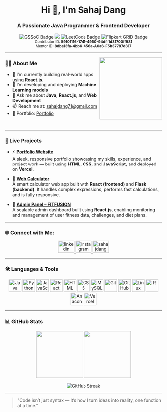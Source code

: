 <h1 align="center">Hi 👋, I'm Sahaj Dang</h1>

<h3 align="center">A Passionate Java Programmer & Frontend Developer </h3>

<p align="center">
  <img src="https://img.shields.io/badge/GSSoC'25-Contributor & Mentor-orange" alt="GSSoC Badge"/>
  <img src="https://img.shields.io/badge/Open%20Source-Contributor-brightgreen"/>
  <img src="https://img.shields.io/badge/LeetCode-300%2B%20Solved-yellow" alt="LeetCode Badge"/>
  <img src="https://img.shields.io/badge/Flipkart%20GRiD%207.0-Semi--Finalist-blue" alt="Flipkart GRiD Badge"/>
  <br>
  <sub>Contributor ID: <b>59f0f116-1741-4950-94df-1d31700ff981</b></sub><br>
  <sub>Mentor ID: <b>8dba13fa-4bb6-456a-A0a6-F5b37787d317</b></sub>
</p>

---

<img align="right" width="200" src="https://user-images.githubusercontent.com/74038190/236119160-976a0405-caa7-470c-9356-16d43402ea0a.gif">

### 👨‍💻 About Me

- 🔭 I’m currently building real-world apps using **React.js**.
- 🌱 I’m developing and deploying **Machine Learning models**
- 💬 Ask me about **Java**, **React.js**, and **Web Development**
- 📫 Reach me at: sahajdang71@gmail.com
- 📄 Portfolio: [Portfolio](https://sahajdang-portfolio.vercel.app)
<br>

---

### 🚀 Live Projects

- ⚡ **[Portfolio Website](https://sahajdang-portfolio.vercel.app/)**  
  A sleek, responsive portfolio showcasing my skills, experience, and project work — built using **HTML**, **CSS**, and **JavaScript**, and deployed on **Vercel**.

- 🔢 **[Web Calculator](https://calculator-frontend-g1d5.onrender.com/)**  
  A smart calculator web app built with **React (frontend)** and **Flask (backend)**. It handles complex expressions, performs fast calculations, and is fully responsive.

- 🧠 **[Admin Panel – FITFUSION](https://fit-fusion-admin.vercel.app/)**  
  A scalable admin dashboard built using **React.js**, enabling monitoring and management of user fitness data, challenges, and diet plans.

---

### 🌐 Connect with Me:

<div align="center">
  <a href = "https://www.linkedin.com/in/sahaj-dang-b72507217/"> <img src="https://raw.githubusercontent.com/maurodesouza/profile-readme-generator/master/src/assets/icons/social/linkedin/default.svg" width="52" height="40" alt="linkedin logo"/> </a>
  <a href = "https://www.instagram.com/isahajdang/"> <img src="https://raw.githubusercontent.com/maurodesouza/profile-readme-generator/master/src/assets/icons/social/instagram/default.svg" width="52" height="40" alt="instagram logo"/> </a>
  <a href="https://www.leetcode.com/SahajDang"><img src="https://raw.githubusercontent.com/rahuldkjain/github-profile-readme-generator/master/src/images/icons/Social/leet-code.svg" alt="sahajdang" height="40" width="52" /></a>
</div>

---

### 🛠️ Languages & Tools

<div align="center">
  <img src="https://cdn.jsdelivr.net/gh/devicons/devicon/icons/java/java-original.svg" height="40" alt="Java"/>
  <img src="https://cdn.jsdelivr.net/gh/devicons/devicon/icons/python/python-original.svg" height="40" alt="Python"/>
  <img src="https://cdn.jsdelivr.net/gh/devicons/devicon/icons/javascript/javascript-original.svg" height="40" alt="JavaScript"/>
  <img src="https://cdn.jsdelivr.net/gh/devicons/devicon/icons/react/react-original.svg" height="40" alt="React"/>
  <img src="https://cdn.jsdelivr.net/gh/devicons/devicon/icons/html5/html5-original.svg" height="40" alt="HTML"/>
  <img src="https://cdn.jsdelivr.net/gh/devicons/devicon/icons/css3/css3-original.svg" height="40" alt="CSS"/>
  <img src="https://cdn.jsdelivr.net/gh/devicons/devicon/icons/mysql/mysql-original.svg" height="40" alt="MySQL"/>
  <img src="https://cdn.jsdelivr.net/gh/devicons/devicon/icons/git/git-original.svg" height="40" alt="Git"/>
  <img src="https://cdn.jsdelivr.net/gh/devicons/devicon/icons/github/github-original.svg" height="40" alt="GitHub"/>
  <img src="https://cdn.jsdelivr.net/gh/devicons/devicon/icons/linux/linux-original.svg" height="40" alt="Linux"/>
  <img src="https://cdn.jsdelivr.net/gh/devicons/devicon/icons/r/r-original.svg" height="40" alt="R"/>
  <img src="https://cdn.jsdelivr.net/gh/devicons/devicon/icons/anaconda/anaconda-original.svg" height="40" alt="Anaconda"/>
  <img src="https://www.vectorlogo.zone/logos/vercel/vercel-icon.svg" height="40" alt="Vercel"/>
</div>

---

### 📊 GitHub Stats

<div align="center">
  <img src="https://github-readme-stats.vercel.app/api?username=SahajDang&show_icons=true&count_private=true&theme=dracula" height="150"/>
  <img src="https://github-readme-stats.vercel.app/api/top-langs/?username=SahajDang&layout=compact&theme=dracula" height="150"/>
</div>

<p align="center">
  <img src="https://github-readme-streak-stats.herokuapp.com/?user=SahajDang&theme=dracula" alt="GitHub Streak"/>
</p>


---

> "Code isn’t just syntax — it’s how I turn ideas into reality, one function at a time."
